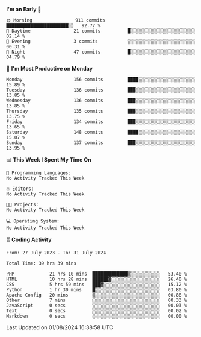 
<!--START_SECTION:week-->
**I'm an Early 🐤** 

```text
🌞 Morning                911 commits         ███████████████████████░░   92.77 % 
🌆 Daytime                21 commits          █░░░░░░░░░░░░░░░░░░░░░░░░   02.14 % 
🌃 Evening                3 commits           ░░░░░░░░░░░░░░░░░░░░░░░░░   00.31 % 
🌙 Night                  47 commits          █░░░░░░░░░░░░░░░░░░░░░░░░   04.79 % 
```
📅 **I'm Most Productive on Monday** 

```text
Monday                   156 commits         ████░░░░░░░░░░░░░░░░░░░░░   15.89 % 
Tuesday                  136 commits         ███░░░░░░░░░░░░░░░░░░░░░░   13.85 % 
Wednesday                136 commits         ███░░░░░░░░░░░░░░░░░░░░░░   13.85 % 
Thursday                 135 commits         ███░░░░░░░░░░░░░░░░░░░░░░   13.75 % 
Friday                   134 commits         ███░░░░░░░░░░░░░░░░░░░░░░   13.65 % 
Saturday                 148 commits         ████░░░░░░░░░░░░░░░░░░░░░   15.07 % 
Sunday                   137 commits         ███░░░░░░░░░░░░░░░░░░░░░░   13.95 % 
```


📊 **This Week I Spent My Time On** 

```text
💬 Programming Languages: 
No Activity Tracked This Week

🔥 Editors: 
No Activity Tracked This Week

🐱‍💻 Projects: 
No Activity Tracked This Week

💻 Operating System: 
No Activity Tracked This Week
```


<!--END_SECTION:week-->

⏳ **Coding Activity**

<!--START_SECTION:alltime-->

```text
From: 27 July 2023 - To: 31 July 2024

Total Time: 39 hrs 39 mins

PHP             21 hrs 10 mins  █████████████▒░░░░░░░░░░░   53.40 %
HTML            10 hrs 28 mins  ██████▓░░░░░░░░░░░░░░░░░░   26.40 %
CSS             5 hrs 59 mins   ███▓░░░░░░░░░░░░░░░░░░░░░   15.12 %
Python          1 hr 30 mins    █░░░░░░░░░░░░░░░░░░░░░░░░   03.80 %
Apache Config   20 mins         ▒░░░░░░░░░░░░░░░░░░░░░░░░   00.88 %
Other           7 mins          ░░░░░░░░░░░░░░░░░░░░░░░░░   00.33 %
JavaScript      0 secs          ░░░░░░░░░░░░░░░░░░░░░░░░░   00.03 %
Text            0 secs          ░░░░░░░░░░░░░░░░░░░░░░░░░   00.02 %
Markdown        0 secs          ░░░░░░░░░░░░░░░░░░░░░░░░░   00.00 %
```

<!--END_SECTION:alltime-->
<!--START_SECTION:date-->

 Last Updated on 01/08/2024 16:38:58 UTC
<!--END_SECTION:date-->
